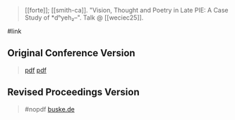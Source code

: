 > [[forte]]; [[smith-ca]]. "Vision, Thought and Poetry in Late PIE: A Case Study of *dʰyeh₂–". Talk @ [[weciec25]].

#link 

## Original Conference Version
> [pdf](https://ucla.app.box.com/v/weciec2013-forte-smith)
> [pdf](a/forte-smith-c2013.pdf)

## Revised Proceedings Version
> #nopdf
> [buske.de](https://buske.de/proceedings-of-the-25th-annual-ucla-indo-european-conference.html)